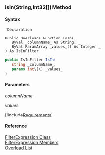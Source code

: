 ﻿### IsIn(String,Int32\[\]) Method

#### Syntax

```vbnet
'Declaration

Public Overloads Function IsIn( _
   ByVal _columnName_ As String, _
   ByVal ParamArray _values_() As Integer _
) As IsInFilter
```

```csharp
public IsInFilter IsIn( 
   string _columnName_,
   params int\[\] _values_
)
```

#### Parameters

_columnName_

_values_

[!include[Requirements](../partials/requirements.md)]

#### Reference

[FilterExpression Class](fcSDK~FChoice.Foundation.Filters.FilterExpression.md)  
[FilterExpression Members](fcSDK~FChoice.Foundation.Filters.FilterExpression_members.md)  
[Overload List](fcSDK~FChoice.Foundation.Filters.FilterExpression~IsIn.md)